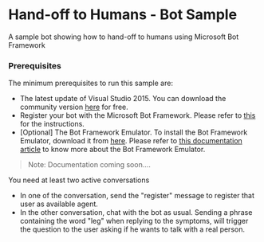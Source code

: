 # Hand-off to Humans - Bot Sample 

A sample bot showing how to hand-off to humans using Microsoft Bot Framework

### Prerequisites
The minimum prerequisites to run this sample are:
* The latest update of Visual Studio 2015. You can download the community version [here](http://www.visualstudio.com) for free.
* Register your bot with the Microsoft Bot Framework. Please refer to [this](https://docs.botframework.com/en-us/csharp/builder/sdkreference/gettingstarted.html#registering) for the instructions.
* [Optional] The Bot Framework Emulator. To install the Bot Framework Emulator, download it from [here](https://emulator.botframework.com/). Please refer to [this documentation article](https://github.com/microsoft/botframework-emulator/wiki/Getting-Started) to know more about the Bot Framework Emulator.

> Note: Documentation coming soon....

You need at least two active conversations

* In one of the conversation, send the "register" message to register that user as available agent. 
* In the other conversation, chat with the bot as usual. Sending a phrase containing the word "leg" when replying to the symptoms, will trigger the question to the user asking if he wants to talk with a real person. 
